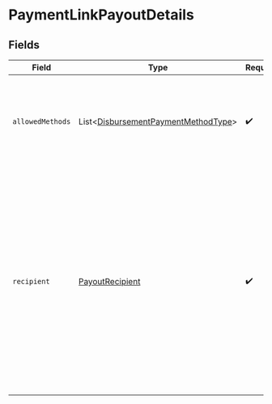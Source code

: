 # PaymentLinkPayoutDetails


## Fields

| Field                                                                                                                                                                                                   | Type                                                                                                                                                                                                    | Required                                                                                                                                                                                                | Description                                                                                                                                                                                             |
| ------------------------------------------------------------------------------------------------------------------------------------------------------------------------------------------------------- | ------------------------------------------------------------------------------------------------------------------------------------------------------------------------------------------------------- | ------------------------------------------------------------------------------------------------------------------------------------------------------------------------------------------------------- | ------------------------------------------------------------------------------------------------------------------------------------------------------------------------------------------------------- |
| `allowedMethods`                                                                                                                                                                                        | List\<[DisbursementPaymentMethodType](../../models/components/DisbursementPaymentMethodType.md)>                                                                                                        | :heavy_check_mark:                                                                                                                                                                                      | A list of payment methods that should be supported for this payment link.                                                                                                                               |
| `recipient`                                                                                                                                                                                             | [PayoutRecipient](../../models/components/PayoutRecipient.md)                                                                                                                                           | :heavy_check_mark:                                                                                                                                                                                      | Specify the intended recipient of the payout.<br/>Either `email` or `phone` must be specified, but not both.<br/><br/>This information will be used to authenticate the end user when they follow the payment link. |